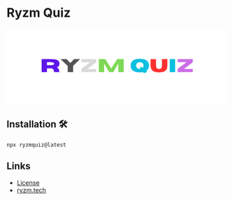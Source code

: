 # Ryzm Quiz

![Ryzm-quiz](assets/thumbnail.png)

## Installation 🛠️

```
npx ryzmquiz@latest
```

## Links

- [License](https://github.com/ryzmae/ryzmquiz/blob/master/LICENSE)
- [ryzm.tech](https://ryzm.tech)